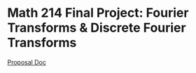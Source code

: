 # Math 214 Final Project: Fourier Transforms & Discrete Fourier Transforms

[Proposal Doc](https://docs.google.com/document/d/1jCbXQjHPhpxWwowpEcFjHOSayrYvBf9iNpnfsqZYpPA/edit)


